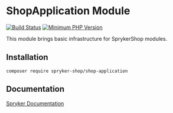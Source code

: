 # ShopApplication Module
[![Build Status](https://travis-ci.org/spryker-shop/shop-application.svg)](https://travis-ci.org/spryker-shop/shop-application)
[![Minimum PHP Version](https://img.shields.io/badge/php-%3E%3D%207.3-8892BF.svg)](https://php.net/)

This module brings basic infrastructure for SprykerShop modules.

## Installation

```
composer require spryker-shop/shop-application
```

## Documentation

[Spryker Documentation](https://academy.spryker.com)
